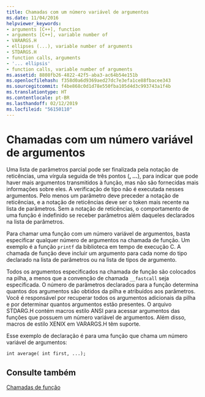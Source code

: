 ```yaml
---
title: Chamadas com um número variável de argumentos
ms.date: 11/04/2016
helpviewer_keywords:
- arguments [C++], function
- arguments [C++], variable number of
- VARARGS.H
- ellipses (...), variable number of arguments
- STDARGS.H
- function calls, arguments
- '... ellipsis'
- function calls, variable number of arguments
ms.assetid: 8808fb26-4822-42f5-aba3-ac64b54e151b
ms.openlocfilehash: f358d0a6d9369aed27dc7e3efa1ce88fbacee343
ms.sourcegitcommit: f4be868c0d1d78e550fba105d4d3c993743a1f4b
ms.translationtype: HT
ms.contentlocale: pt-BR
ms.lasthandoff: 02/12/2019
ms.locfileid: "56150110"
---
```

# <a name="calls-with-a-variable-number-of-arguments"></a>Chamadas com um número variável de argumentos

Uma lista de parâmetros parcial pode ser finalizada pela notação de reticências, uma vírgula seguida de três pontos (**, ...**), para indicar que pode haver mais argumentos transmitidos à função, mas não são fornecidas mais informações sobre eles. A verificação de tipo não é executada nesses argumentos. Pelo menos um parâmetro deve preceder a notação de reticências, e a notação de reticências deve ser o token mais recente na lista de parâmetros. Sem a notação de reticências, o comportamento de uma função é indefinido se receber parâmetros além daqueles declarados na lista de parâmetros.

Para chamar uma função com um número variável de argumentos, basta especificar qualquer número de argumentos na chamada de função. Um exemplo é a função `printf` da biblioteca em tempo de execução C. A chamada de função deve incluir um argumento para cada nome do tipo declarado na lista de parâmetros ou na lista de tipos de argumento.

Todos os argumentos especificados na chamada de função são colocados na pilha, a menos que a convenção de chamada `__fastcall` seja especificada. O número de parâmetros declarados para a função determina quantos dos argumentos são obtidos da pilha e atribuídos aos parâmetros. Você é responsável por recuperar todos os argumentos adicionais da pilha e por determinar quantos argumentos estão presentes. O arquivo STDARG.H contém macros estilo ANSI para acessar argumentos das funções que possuem um número variável de argumentos. Além disso, macros de estilo XENIX em VARARGS.H têm suporte.

Esse exemplo de declaração é para uma função que chama um número variável de argumentos:

```
int average( int first, ...);
```

## <a name="see-also"></a>Consulte também

[Chamadas de função](../c-language/function-calls.md)
